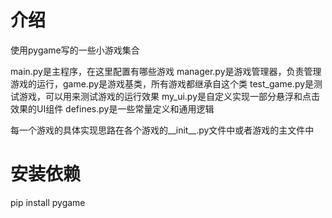 # 介绍
使用pygame写的一些小游戏集合

main.py是主程序，在这里配置有哪些游戏
manager.py是游戏管理器，负责管理游戏的运行，game.py是游戏基类，所有游戏都继承自这个类
test_game.py是测试游戏，可以用来测试游戏的运行效果
my_ui.py是自定义实现一部分悬浮和点击效果的UI组件
defines.py是一些常量定义和通用逻辑

每一个游戏的具体实现思路在各个游戏的__init__.py文件中或者游戏的主文件中

# 安装依赖
pip install pygame